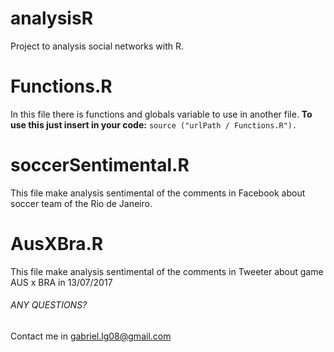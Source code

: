 # analysisR
Project to analysis social networks with R.

# Functions.R
In this file there is functions and globals variable to use in another file. 
**To use this just insert in your code:** ```source ("urlPath / Functions.R").```

# soccerSentimental.R
This file make analysis sentimental of the comments in Facebook about soccer team of the Rio de Janeiro.

# AusXBra.R
This file make analysis sentimental of the comments in Tweeter about game AUS x BRA in 13/07/2017


###### ANY QUESTIONS?
Contact me in gabriel.lg08@gmail.com
